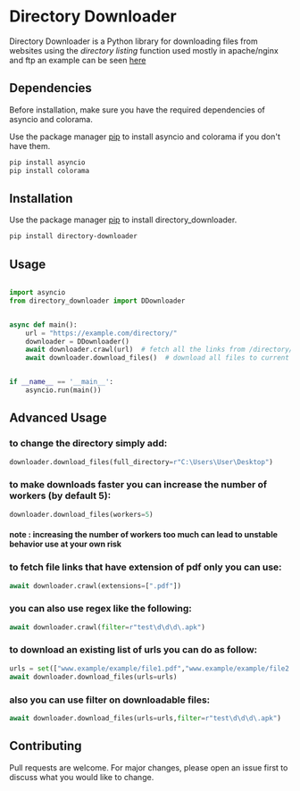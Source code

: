 # Directory Downloader

Directory Downloader
is a Python library for downloading files from websites using the *directory listing* function used mostly in apache/nginx and ftp an example can be seen [here](https://ftp.mozilla.org/)

## Dependencies

Before installation, make sure you have the required dependencies of asyncio and colorama.

Use the package manager [pip](https://pip.pypa.io/en/stable/) to install asyncio and colorama if you don't have them.

```bash
pip install asyncio
pip install colorama
```


## Installation
Use the package manager [pip](https://pip.pypa.io/en/stable/) to install directory_downloader.

```bash
pip install directory-downloader 
```

## Usage

```python

import asyncio
from directory_downloader import DDownloader


async def main():
    url = "https://example.com/directory/"
    downloader = DDownloader()
    await downloader.crawl(url)  # fetch all the links from /directory/
    await downloader.download_files()  # download all files to current directory


if __name__ == '__main__':
    asyncio.run(main())
```
## Advanced Usage
### to change the directory simply add:
```python
downloader.download_files(full_directory=r"C:\Users\User\Desktop")
```
### to make downloads faster you can increase the number of workers (by default 5):
```python
downloader.download_files(workers=5)
```
#### note : increasing the number of workers too much can lead to unstable behavior use at your own risk
### to fetch file links that have extension of pdf only you can use:
```python
await downloader.crawl(extensions=[".pdf"])
```
### you can also use regex like the following:
```python
await downloader.crawl(filter=r"test\d\d\d\.apk")   
```
### to download an existing list of urls you can do as follow:
```python
urls = set(["www.example/example/file1.pdf","www.example/example/file2.pdf",...])
await downloader.download_files(urls=urls)
```
### also you can use filter on downloadable files:
```python
await downloader.download_files(urls=urls,filter=r"test\d\d\d\.apk")
```

## Contributing
Pull requests are welcome. For major changes, please open an issue first to discuss what you would like to change.

